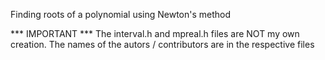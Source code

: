 Finding roots of a polynomial using Newton's method

*** IMPORTANT ***
The interval.h and mpreal.h files are NOT my own creation.
The names of the autors / contributors are in the respective files